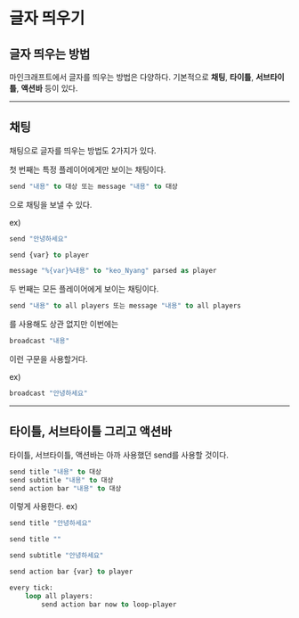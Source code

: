 # **글자 띄우기**

## <span class="title">글자 띄우는 방법</span>
마인크래프트에서 글자를 띄우는 방법은 다양하다.
기본적으로 **채팅**, **타이틀**, **서브타이틀**, **액션바** 등이 있다.

---

## <span class="title">채팅</span>
채팅으로 글자를 띄우는 방법도 2가지가 있다.

첫 번째는 특정 플레이어에게만 보이는 채팅이다.
```vb
send "내용" to 대상 또는 message "내용" to 대상
```
으로 채팅을 보낼 수 있다.

ex)
```vb
send "안녕하세요"
```
```vb
send {var} to player
```
```vb
message "%{var}%내용" to "keo_Nyang" parsed as player
```

두 번째는 모든 플레이어에게 보이는 채팅이다.
```vb
send "내용" to all players 또는 message "내용" to all players
```
를 사용해도 상관 없지만 이번에는
```vb
broadcast "내용"
```
이런 구문을 사용할거다.

ex)
```vb
broadcast "안녕하세요"
```

---

## <span class="title">타이틀, 서브타이틀 그리고 액션바</span>  
타이틀, 서브타이틀, 액션바는 아까 사용했던 <span class="c9">send</span>를 사용할 것이다.

```vb
send title "내용" to 대상
send subtitle "내용" to 대상
send action bar "내용" to 대상
```
이렇게 사용한다.
ex)
```vb
send title "안녕하세요"
```
```vb
send title ""
```
```vb
send subtitle "안녕하세요"
```
```vb
send action bar {var} to player
```
```vb
every tick:
    loop all players:
        send action bar now to loop-player
```
